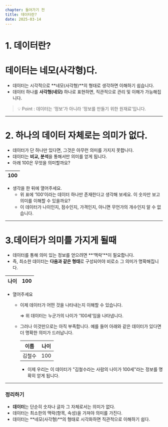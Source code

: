 ```yaml
---
chapter: 들어가기 전
title: 데이터란?
date: 2025-03-14
---
```


# 1. 데이터란?

# 데이터는 네모(사각형)다.

- 데이터는 시각적으로 **네모(사각형)**의 형태로 생각하면 이해하기 쉽습니다.
- 데이터 하나를 **사각형(네모)** 하나로 표현하면, 직관적으로 관리 및 이해가 가능해집니다.

> 💡 Point : 데이터는 ‘정보’가 아니라 ‘정보를 만들기 위한 원재료’입니다.

---

# 2. 하나의 데이터 자체로는 의미가 없다.

- 데이터가 단 하나만 있다면, 그것은 아무런 의미를 가지지 못합니다.
- 데이터는 **비교, 분석**을 통해서만 의미를 얻게 됩니다.
- 아래 100은 무엇을 의미할까요?

| 100 |
| --- |
- 생각을 한 뒤에 열어주세요.
    - 위 표에 ‘100’이라는 데이터 하나만 존재한다고 생각해 보세요. 이 숫자만 보고 의미를 이해할 수 있을까요?
    - 이 데이터가 나이인지, 점수인지, 가격인지, 아니면 무언가의 개수인지 알 수 없습니다.

---

# 3.데이터가 의미를 가지게 될때

- 데이터를 통해 의미 있는 정보를 얻으려면 **‘맥락’**이 필요합니다.
- 즉, 최소한 데이터는 **다음과 같은 형태**로 구성되어야 비로소 그 의미가 명확해집니다.

| 나이 | 100 |
| --- | --- |
- 열어주세요
    - 이제 데이터가 어떤 것을 나타내는지 이해할 수 있습니다.
        
        ⇒ 위 데이터는 누군가의 나이가 '100세'임을 나타냅니다.
        
    - 그러나 이것만으로는 아직 부족합니다. 예를 들어 아래와 같은 데이터가 있다면 더 명확한 의미가 드러납니다.
        
        
        | 이름 | 나이 |
        | --- | --- |
        | 김철수 | 100 |
        - 이제 우리는 이 데이터가 "김철수라는 사람의 나이가 100세"라는 정보를 명확히 얻게 됩니다.

---

### 정리하기

- **데이터**는 단순히 숫자나 글자 그 자체로서는 의미가 없다.
- 데이터는 최소한의 맥락(항목, 속성)을 가져야 의미를 가진다.
- 데이터는 **네모(사각형)**의 형태로 시각화하면 직관적으로 이해하기 쉽다.